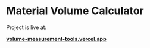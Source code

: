 # Material Volume Calculator

Project is live at:

**[volume-measurement-tools.vercel.app](https://volume-measurement-tools.vercel.app)**
